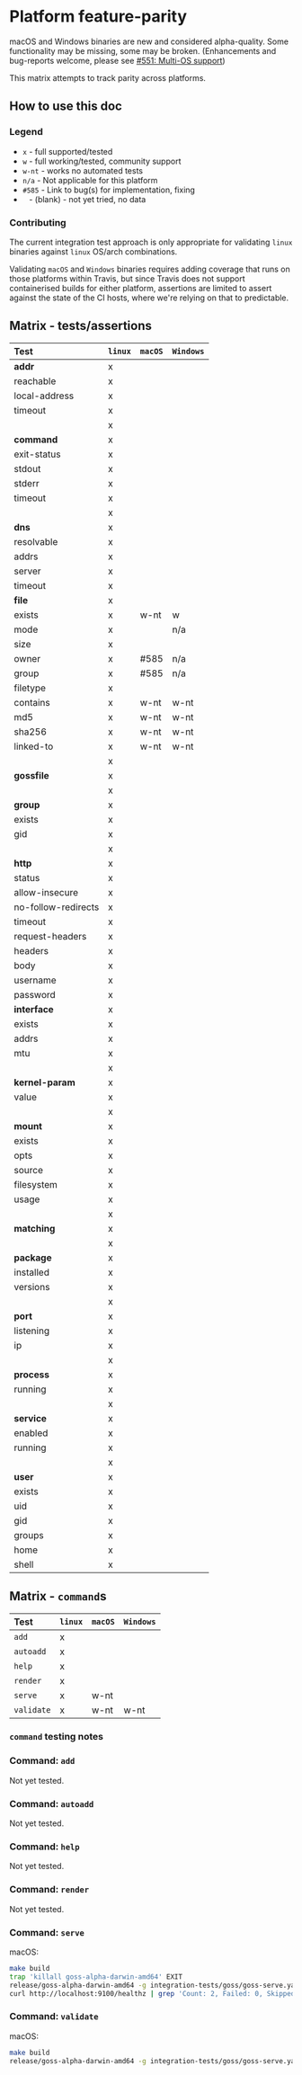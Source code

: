 # Platform feature-parity

macOS and Windows binaries are new and considered alpha-quality. Some functionality may be missing, some may be broken. (Enhancements and bug-reports welcome, please see [#551: Multi-OS support](https://github.com/aelsabbahy/goss/issues/551))

This matrix attempts to track parity across platforms.

## How to use this doc

### Legend

* `x`    - full supported/tested
* `w`    - full working/tested, community support
* `w-nt` - works no automated tests
* `n/a`  - Not applicable for this platform
* `#585` - Link to bug(s) for implementation, fixing
* ` `    - (blank) - not yet tried, no data

### Contributing

The current integration test approach is only appropriate for validating `linux` binaries against `linux` OS/arch combinations.

Validating `macOS` and `Windows` binaries requires adding coverage that runs on those platforms within Travis, but since Travis does not support containerised builds for either platform, assertions are limited to assert against the state of the CI hosts, where we're relying on that to predictable.

## Matrix - tests/assertions

| Test                | `linux` | `macOS` | `Windows` |
|:--------------------|---------|---------|-----------|
| **addr**            | x       |         |           |
| reachable           | x       |         |           |
| local-address       | x       |         |           |
| timeout             | x       |         |           |
|                     | x       |         |           |
| **command**         | x       |         |           |
| exit-status         | x       |         |           |
| stdout              | x       |         |           |
| stderr              | x       |         |           |
| timeout             | x       |         |           |
|                     | x       |         |           |
| **dns**             | x       |         |           |
| resolvable          | x       |         |           |
| addrs               | x       |         |           |
| server              | x       |         |           |
| timeout             | x       |         |           |
| **file**            | x       |         |           |
| exists              | x       | w-nt    | w         |
| mode                | x       |         | n/a       |
| size                | x       |         |           |
| owner               | x       | #585    | n/a       |
| group               | x       | #585    | n/a       |
| filetype            | x       |         |           |
| contains            | x       | w-nt    | w-nt      |
| md5                 | x       | w-nt    | w-nt      |
| sha256              | x       | w-nt    | w-nt      |
| linked-to           | x       | w-nt    | w-nt      |
|                     | x       |         |           |
| **gossfile**        | x       |         |           |
|                     | x       |         |           |
| **group**           | x       |         |           |
| exists              | x       |         |           |
| gid                 | x       |         |           |
|                     | x       |         |           |
| **http**            | x       |         |           |
| status              | x       |         |           |
| allow-insecure      | x       |         |           |
| no-follow-redirects | x       |         |           |
| timeout             | x       |         |           |
| request-headers     | x       |         |           |
| headers             | x       |         |           |
| body                | x       |         |           |
| username            | x       |         |           |
| password            | x       |         |           |
| **interface**       | x       |         |           |
| exists              | x       |         |           |
| addrs               | x       |         |           |
| mtu                 | x       |         |           |
|                     | x       |         |           |
| **kernel-param**    | x       |         |           |
| value               | x       |         |           |
|                     | x       |         |           |
| **mount**           | x       |         |           |
| exists              | x       |         |           |
| opts                | x       |         |           |
| source              | x       |         |           |
| filesystem          | x       |         |           |
| usage               | x       |         |           |
|                     | x       |         |           |
| **matching**        | x       |         |           |
|                     | x       |         |           |
| **package**         | x       |         |           |
| installed           | x       |         |           |
| versions            | x       |         |           |
|                     | x       |         |           |
| **port**            | x       |         |           |
| listening           | x       |         |           |
| ip                  | x       |         |           |
|                     | x       |         |           |
| **process**         | x       |         |           |
| running             | x       |         |           |
|                     | x       |         |           |
| **service**         | x       |         |           |
| enabled             | x       |         |           |
| running             | x       |         |           |
|                     | x       |         |           |
| **user**            | x       |         |           |
| exists              | x       |         |           |
| uid                 | x       |         |           |
| gid                 | x       |         |           |
| groups              | x       |         |           |
| home                | x       |         |           |
| shell               | x       |         |           |

## Matrix - `command`s

| Test       | `linux` | `macOS` | `Windows` |
|:-----------|---------|---------|-----------|
| `add`      | x       |         |           |
| `autoadd`  | x       |         |           |
| `help`     | x       |         |           |
| `render`   | x       |         |           |
| `serve`    | x       | w-nt    |           |
| `validate` | x       | w-nt    | w-nt      |

### `command` testing notes

### Command: `add`

Not yet tested.

### Command: `autoadd`

Not yet tested.

### Command: `help`

Not yet tested.

### Command: `render`

Not yet tested.

### Command: `serve`

macOS:

```bash
make build
trap 'killall goss-alpha-darwin-amd64' EXIT
release/goss-alpha-darwin-amd64 -g integration-tests/goss/goss-serve.yaml serve &
curl http://localhost:9100/healthz | grep 'Count: 2, Failed: 0, Skipped: 0'
```

### Command: `validate`

macOS:

```bash
make build
release/goss-alpha-darwin-amd64 -g integration-tests/goss/goss-serve.yaml validate | grep 'Count: 2, Failed: 0, Skipped: 0'
```
